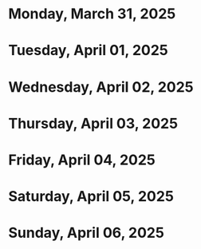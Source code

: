 # Monday, March 31, 2025

# Tuesday, April 01, 2025

# Wednesday, April 02, 2025

# Thursday, April 03, 2025

# Friday, April 04, 2025

# Saturday, April 05, 2025

# Sunday, April 06, 2025

